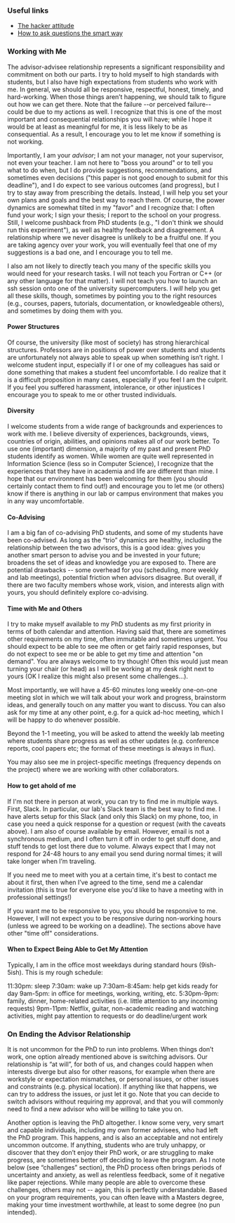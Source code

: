 ### Useful links

* [The hacker attitude](http://www.catb.org/~esr/faqs/hacker-howto.html#attitude)
* [How to ask questions the smart way](http://www.catb.org/~esr/faqs/smart-questions.html)

### Working with Me

The advisor-advisee relationship represents a significant responsibility and commitment on both our parts. I try to hold myself to high standards with students, but I also have high expectations from students who work with me. In general, we should all be responsive, respectful, honest, timely, and hard-working. When those things aren’t happening, we should talk to figure out how we can get there. Note that the failure --or perceived failure-- could be due to my actions as well. I recognize that this is one of the most important and consequential relationships you will have; while I hope it would be at least as meaningful for me, it is less likely to be as consequential. As a result, I encourage you to let me know if something is not working. 

Importantly, I am your _advisor_; I am not your manager, not your supervisor, not even your teacher.
I am not here to "boss you around" or to tell you what to do when, but I do provide suggestions, recommendations, and sometimes even decisions ("this paper is not good enough to submit for this deadline"), and I do expect to see various outcomes (and progress), but I try to stay away from prescribing the details.
Instead, I will help you set your own plans and goals and the best way to reach them.
Of course, the power dynamics are somewhat tilted in my "favor" and I recognize that: I often fund your work; I sign your thesis; I report to the school on your progress.
Still, I welcome pushback from PhD students (e.g., "I don't think we should run this experiment"), as well as healthy feedback and disagreement.
A relationship where we never disagree is unlikely to be a fruitful one. 
If you are taking agency over your work, you will eventually feel that one of my suggestions is a bad one, and I encourage you to tell me.

I also am not likely to directly teach you many of the specific skills you would need for your research tasks.
I will not teach you Fortran or C++ (or any other language for that matter).
I will not teach you how to launch an ssh session onto one of the university supercomputers.
I _will_ help you get all these skills, though, sometimes by pointing you to the right resources (e.g., courses, papers, tutorials, documentation, or knowledgeable others), and sometimes by doing them with you.

#### Power Structures

Of course, the university (like most of society) has strong hierarchical structures.
Professors are in positions of power over students and students are unfortunately not always able to speak up when something isn’t right.
I welcome student input, especially if I or one of my colleagues has said or done something that makes a student feel uncomfortable.
I do realize that it is a difficult proposition in many cases, especially if you feel I am the culprit.
If you feel you suffered harassment, intolerance, or other injustices I encourage you to speak to me or other trusted individuals.


#### Diversity

I welcome students from a wide range of backgrounds and experiences to work with me.
I believe diversity of experiences, backgrounds, views, countries of origin, abilities, and opinions makes all of our work better.
To use one (important) dimension, a majority of my past and present PhD students identify as women.
While women are quite well represented in Information Science (less so in Computer Science), I recognize that the experiences that they have in academia and life are different than mine.
I hope that our environment has been welcoming for them (you should certainly contact them to find out!) and encourage you to let me (or others) know if there is anything in our lab or campus environment that makes you in any way uncomfortable.

#### Co-Advising

I am a big fan of co-advising PhD students, and some of my students have been co-advised.
As long as the “trio” dynamics are healthy, including the relationship between the two advisors, this is a good idea: gives you another smart person to advise you and be invested in your future; broadens the set of ideas and knowledge you are exposed to.
There are potential drawbacks -- some overhead for you (scheduling, more weekly and lab meetings), potential friction when advisors disagree.
But overall, if there are two faculty members whose work, vision, and interests align with yours, you should definitely explore co-advising.

#### Time with Me and Others

I try to make myself available to my PhD students as my first priority in terms of both calendar and attention.
Having said that, there are sometimes other requirements on my time, often immutable and sometimes urgent.
You should expect to be able to see me often or get fairly rapid responses, but do not expect to see me or be able to get my time and attention "on demand".
You are always welcome to try though!
Often this would just mean turning your chair (or head) as I will be working at my desk right next to yours (OK I realize this might also present some challenges...).

Most importantly, we will have a 45-60 minutes long weekly one-on-one meeting slot in which we will talk about your work and progress, brainstorm ideas, and generally touch on any matter you want to discuss.
You can also ask for my time at any other point, e.g.
for a quick ad-hoc meeting, which I will be happy to do whenever possible.

Beyond the 1-1 meeting, you will be asked to attend the weekly lab meeting where students share progress as well as other updates (e.g.
conference reports, cool papers etc; the format of these meetings is always in flux).

You may also see me in project-specific meetings (frequency depends on the project) where we are working with other collaborators.

#### How to get ahold of me

If I'm not there in person at work, you can try to find me in multiple ways. First, Slack. In particular, our lab's Slack team is the best way to find me. I have alerts setup for this Slack (and only this Slack) on my phone, too, in case you need a quick response for a question or request (with the caveats above).  I am also of course available by email. However, email is not a synchronous medium, and I often turn it off in order to get stuff done, and stuff tends to get lost there due to volume. Always expect that I may not respond for 24-48 hours to any email you send during normal times; it will take longer when I’m traveling.

If you need me to meet with you at a certain time, it's best to contact me about it first, then when I’ve agreed to the time, send me a calendar invitation (this is true for everyone else you'd like to have a meeting with in professional settings!)

If you want me to be responsive to you, you should be responsive to me. However, I will not expect you to be responsive during non-working hours (unless we agreed to be  working on a deadline). The sections above have other "time off" considerations.

#### When to Expect Being Able to Get My Attention

Typically, I am in the office most weekdays during standard hours (9ish-5ish). This is my rough schedule:

11:30pm: sleep
7:30am: wake up
7:30am-8:45am: help get kids ready for day
9am-5pm: in office for meetings, working, writing, etc.
5:30pm-9pm: family, dinner, home-related activities (i.e. little attention to any incoming requests)
9pm-11pm: Netflix, guitar, non-academic reading and watching activities, might pay attention to requests or do deadline/urgent work

### On Ending the Advisor Relationship

It is not uncommon for the PhD to run into problems. When things don’t work, one option already mentioned above is switching advisors. Our relationship is “at will”, for both of us, and changes could happen when interests diverge but also for other reasons, for example when there are workstyle or expectation mismatches, or personal issues, or other issues and constraints (e.g. physical location). If anything like that happens, we can try to address the issues, or just let it go. Note that you can decide to switch advisors without requiring my approval, and that you will commonly need to find a new advisor who will be willing to take you on. 

Another option is leaving the PhD altogether. I know some very, very smart and capable individuals, including my own former advisees, who had left the PhD program. This happens, and is also an acceptable and not entirely uncommon outcome. If anything, students who are truly unhappy, or discover that they don’t enjoy their PhD work, or are struggling to make progress, are sometimes better off deciding to leave the program. As I note below (see “challenges” section), the PhD process often brings periods of uncertainty and anxiety, as well as relentless feedback, some of it negative like paper rejections. While many people are able to overcome these challenges, others may not -- again, this is perfectly understandable. Based on your program requirements, you can often leave with a Masters degree, making your time investment worthwhile, at least to some degree (no pun intended).
